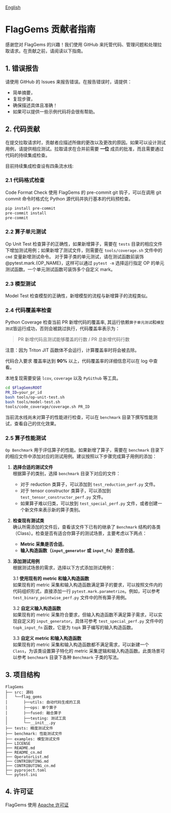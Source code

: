 [English](./CONTRIBUTING.md)

# FlagGems 贡献者指南

感谢您对 FlagGems 的兴趣！我们使用 GitHub 来托管代码、管理问题和处理拉取请求。在贡献之前，请阅读以下指南。

## 1. 错误报告
请使用 GitHub 的 Issues 来报告错误。在报告错误时，请提供：

- 简单摘要，
- 复现步骤，
- 确保描述具体且准确！
- 如果可以提供一些示例代码将会很有帮助。

## 2. 代码贡献
在提交拉取请求时，贡献者应描述所做的更改以及更改的原因。如果可以设计测试用例，请提供相应测试。拉取请求在合并前需要 __一位__ 成员的批准，而且需要通过代码的持续集成检查。

目前持续集成检查设有四条流水线:

### 2.1 代码格式检查
Code Format Check 使用 FlagGems 的 pre-commit git 钩子，可以在调用 git commit 命令时格式化 Python 源代码并执行基本的代码预检查。

```bash
pip install pre-commit
pre-commit install
pre-commit
```

### 2.2 算子单元测试
Op Unit Test 检查算子的正确性，如果新增算子，需要在 `tests` 目录的相应文件下增加测试用例；如果新增了测试文件，则需要在 `tools/coverage.sh` 文件中的 `cmd` 变量新增测试命令。
对于算子类的单元测试，请在测试函数前装饰 @pytest.mark.{OP_NAME}，这样可以通过 `pytest -m` 选择运行指定 OP 的单元测试函数。一个单元测试函数可装饰多个自定义 mark。

### 2.3 模型测试
Model Test 检查模型的正确性，新增模型的流程与新增算子的流程类似。

### 2.4 代码覆盖率检查
Python Coverage 检查当前 PR 新增代码的覆盖率, 其运行依赖`算子单元测试`和`模型测试`皆运行成功，否则会被跳过执行，代码覆盖率表示为：

>    PR 新增代码且测试能够覆盖的行数 / PR 总新增代码行数

注意：因为 Triton JIT 函数体不会运行，计算覆盖率时将会被去除。

代码合入要求 覆盖率达到 __90%__ 以上，代码覆盖率的详细信息可以在 log 中查看。

本地复现需要安装 `lcov`, `coverage` 以及 `PyGithub` 等工具。

```bash
cd $FlagGemsROOT
PR_ID=your_pr_id
bash tools/op-unit-test.sh
bash tools/model-test.sh
tools/code_coverage/coverage.sh PR_ID
```

当前流水线尚未对算子的性能进行检查，可以在 `benchmark` 目录下撰写性能测试，查看自己的优化效果。


### 2.5 算子性能测试

`Op Benchmark` 用于评估算子的性能。如果新增了算子，需要在 `benchmark` 目录下的相应文件中添加对应的测试用例。建议按照以下步骤完成算子用例的添加：

1. **选择合适的测试文件**  
   根据算子的类别，选择 `benchmark` 目录下对应的文件：
   - 对于 reduction 类算子，可以添加到 `test_reduction_perf.py` 文件。
   - 对于 tensor constructor 类算子，可以添加到 `test_tensor_constructor_perf.py` 文件。
   - 如果算子难以归类，可以放到 `test_special_perf.py` 文件，或者创建一个新文件来表示新的算子类别。

2. **检查现有测试类**  
   确认所需添加的文件后，查看该文件下已有的继承了 `Benchmark` 结构的各类（Class）。检查是否有适合你算子的测试场景，主要考虑以下两点：
   - **Metric 采集是否合适**。
   - **输入构造函数（`input_generator` 或 `input_fn`）是否合适**。

3. **添加测试用例**  
   根据测试场景的需求，选择以下方式添加测试用例：

   3.1 **使用现有的 metric 和输入构造函数**  
   如果现有的 metric 采集和输入构造函数满足算子的要求，可以按照文件内的代码组织形式，直接添加一行 `pytest.mark.parametrize`。例如，可以参考 `test_binary_pointwise_perf.py` 文件中的所有算子用例。

   3.2 **自定义输入构造函数**  
   如果现有的 metric 采集符合要求，但输入构造函数不满足算子需求，可以实现自定义的 `input_generator`。具体可参考 `test_special_perf.py` 文件中的 `topk_input_fn` 函数，它是为 `topk` 算子编写的输入构造函数。

   3.3 **自定义 metric 和输入构造函数**  
   如果现有的 metric 采集和输入构造函数都不满足需求，可以新建一个 `Class`，为该类设置算子特化的 metric 采集逻辑和输入构造函数。此类场景可以参考 `benchmark` 目录下各种 `Benchmark` 子类的写法。

## 3. 项目结构

```
FlagGems
├── src: 源码
│   └──flag_gems
│       ├──utils: 自动代码生成的工具
│       ├──ops: 单个算子
│       ├──fused: 融合算子
│       ├──testing: 测试工具
│       └──__init__.py
├── tests: 精度测试文件
├── benchmark: 性能测试文件
├── examples: 模型测试文件
├── LICENSE
├── README.md
├── README_cn.md
├── OperatorList.md
├── CONTRIBUTING.md
├── CONTRIBUTING_cn.md
├── pyproject.toml
└── pytest.ini
```

## 4. 许可证
FlagGems 使用 [Apache 许可证](https://github.com/FlagOpen/FlagGems/blob/master/LICENSE)
